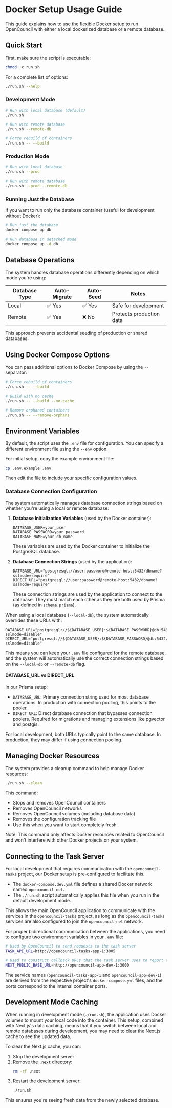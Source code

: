 # Docker Setup Usage Guide

This guide explains how to use the flexible Docker setup to run OpenCouncil with either a local dockerized database or a remote database.

## Quick Start

First, make sure the script is executable:
```bash
chmod +x run.sh
```

For a complete list of options:
```bash
./run.sh --help
```

### Development Mode

```bash
# Run with local database (default)
./run.sh

# Run with remote database
./run.sh --remote-db

# Force rebuild of containers
./run.sh -- --build
```

### Production Mode

```bash
# Run with local database
./run.sh --prod

# Run with remote database
./run.sh --prod --remote-db
```

### Running Just the Database

If you want to run only the database container (useful for development without Docker):

```bash
# Run just the database
docker compose up db

# Run database in detached mode
docker compose up -d db
```

## Database Operations

The system handles database operations differently depending on which mode you're using:

| Database Type | Auto-Migrate | Auto-Seed | Notes |
|---------------|--------------|-----------|-------|
| Local         | ✅ Yes      | ✅ Yes    | Safe for development |
| Remote        | ✅ Yes      | ❌ No     | Protects production data |

This approach prevents accidental seeding of production or shared databases.

## Using Docker Compose Options

You can pass additional options to Docker Compose by using the `--` separator:

```bash
# Force rebuild of containers
./run.sh -- --build

# Build with no cache
./run.sh -- --build --no-cache

# Remove orphaned containers
./run.sh -- --remove-orphans
```

## Environment Variables

By default, the script uses the `.env` file for configuration. You can specify a different environment file using the `--env` option.

For initial setup, copy the example environment file:
```bash
cp .env.example .env
```

Then edit the file to include your specific configuration values.

### Database Connection Configuration

The system automatically manages database connection strings based on whether you're using a local or remote database:

1. **Database Initialization Variables** (used by the Docker container):
   ```
   DATABASE_USER=your_user
   DATABASE_PASSWORD=your_password
   DATABASE_NAME=your_db_name
   ```
   These variables are used by the Docker container to initialize the PostgreSQL database.

2. **Database Connection Strings** (used by the application):
   ```
   DATABASE_URL="postgresql://user:password@remote-host:5432/dbname?sslmode=require"
   DIRECT_URL="postgresql://user:password@remote-host:5432/dbname?sslmode=require"
   ```
   These connection strings are used by the application to connect to the database. They must match each other as they are both used by Prisma (as defined in `schema.prisma`).

When using a local database (`--local-db`), the system automatically overrides these URLs with:
```
DATABASE_URL="postgresql://${DATABASE_USER}:${DATABASE_PASSWORD}@db:5432/${DATABASE_NAME}?sslmode=disable"
DIRECT_URL="postgresql://${DATABASE_USER}:${DATABASE_PASSWORD}@db:5432/${DATABASE_NAME}?sslmode=disable"
```

This means you can keep your `.env` file configured for the remote database, and the system will automatically use the correct connection strings based on the `--local-db` or `--remote-db` flag.

#### DATABASE_URL vs DIRECT_URL

In our Prisma setup:
- `DATABASE_URL`: Primary connection string used for most database operations. In production with connection pooling, this points to the pooler.
- `DIRECT_URL`: Direct database connection that bypasses connection poolers. Required for migrations and managing extensions like pgvector and postgis.

For local development, both URLs typically point to the same database. In production, they may differ if using connection pooling.

## Managing Docker Resources

The system provides a cleanup command to help manage Docker resources:

```bash
./run.sh --clean
```
This command:
- Stops and removes OpenCouncil containers
- Removes OpenCouncil networks
- Removes OpenCouncil volumes (including database data)
- Removes the configuration tracking file
- Use this when you want to start completely fresh

Note: This command only affects Docker resources related to OpenCouncil and won't interfere with other Docker projects on your system.

## Connecting to the Task Server

For local development that requires communication with the `opencouncil-tasks` project, our Docker setup is pre-configured to facilitate this.

- The `docker-compose.dev.yml` file defines a shared Docker network named `opencouncil-net`.
- The `./run.sh` script automatically applies this file when you run in the default development mode.

This allows the main OpenCouncil application to communicate with the services in the `opencouncil-tasks` project, as long as the `opencouncil-tasks` services are also configured to join the `opencouncil-net` network.

For proper bidirectional communication between the applications, you need to configure two environment variables in your `.env` file:

```bash
# Used by OpenCouncil to send requests to the task server
TASK_API_URL=http://opencouncil-tasks-app-1:3005

# Used to construct callback URLs that the task server uses to report task completion status back to OpenCouncil
NEXT_PUBLIC_BASE_URL=http://opencouncil-app-dev-1:3000
```

The service names (`opencouncil-tasks-app-1` and `opencouncil-app-dev-1`) are derived from the respective project's `docker-compose.yml` files, and the ports correspond to the internal container ports.



## Development Mode Caching

When running in development mode (`./run.sh`), the application uses Docker volumes to mount your local code into the container. This setup, combined with Next.js's data caching, means that if you switch between local and remote databases during development, you may need to clear the Next.js cache to see the updated data.

To clear the Next.js cache, you can:

1. Stop the development server
2. Remove the `.next` directory:
   ```bash
   rm -rf .next
   ```
3. Restart the development server:
   ```bash
   ./run.sh
   ```

This ensures you're seeing fresh data from the newly selected database.